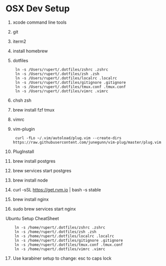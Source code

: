 # OSX Dev Setup

1. xcode command line tools
2. git
3. iterm2
4. install homebrew
5. dotfiles

		ln -s /Users/rupert/.dotfiles/zshrc .zshrc
		ln -s /Users/rupert/.dotfiles/zsh .zsh
		ln -s /Users/rupert/.dotfiles/localrc .localrc
		ln -s /Users/rupert/.dotfiles/gitignore .gitignore
		ln -s /Users/rupert/.dotfiles/tmux.conf .tmux.conf
		ln -s /Users/rupert/.dotfiles/vimrc .vimrc

6. chsh zsh
7. brew install fzf tmux
8. vimrc
9. vim-plugin 
		
		curl -fLo ~/.vim/autoload/plug.vim --create-dirs https://raw.githubusercontent.com/junegunn/vim-plug/master/plug.vim
		
10. PlugInstall
11. brew install postgres
12. brew services start postgres
13. brew install node
14. curl -sSL https://get.rvm.io | bash -s stable 
15. brew install nginx
16. sudo brew services start nginx

Ubuntu Setup CheatSheet

		ln -s /home/rupert/.dotfiles/zshrc .zshrc
		ln -s /home/rupert/.dotfiles/zsh .zsh
		ln -s /home/rupert/.dotfiles/localrc .localrc
		ln -s /home/rupert/.dotfiles/gitignore .gitignore
		ln -s /home/rupert/.dotfiles/tmux.conf .tmux.conf
		ln -s /home/rupert/.dotfiles/vimrc .vimrc

17. Use karabiner setup to change: esc to caps lock
